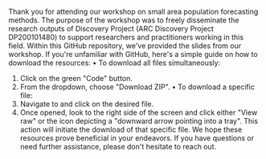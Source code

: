 Thank you for attending our workshop on small area population forecasting methods.  The purpose of the workshop was to freely disseminate the research outputs of Discovery Project (ARC Discovery Project DP200101480) to support researchers and practitioners working in this field.
Within this GitHub repository, we've provided the slides from our workshop. If you're unfamiliar with GitHub, here's a simple guide on how to download the resources:
•	To download all files simultaneously:
1.	Click on the green "Code" button.
2.	From the dropdown, choose "Download ZIP".
•	To download a specific file:
1.	Navigate to and click on the desired file.
2.	Once opened, look to the right side of the screen and click either "View raw" or the icon depicting a "downward arrow pointing into a tray". This action will initiate the download of that specific file.
We hope these resources prove beneficial in your endeavors. If you have questions or need further assistance, please don't hesitate to reach out.

